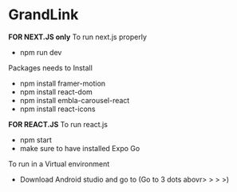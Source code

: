 # GrandLink
**FOR NEXT.JS only**
To run next.js properly
- npm run dev

Packages needs to Install
- npm install framer-motion
- npm install react-dom
- npm install embla-carousel-react
- npm install react-icons

**FOR REACT.JS**
To run react.js
- npm start
- make sure to have installed Expo Go

To run in a Virtual environment
- Download Android studio and go to (Go to 3 dots abovr> > > >)
